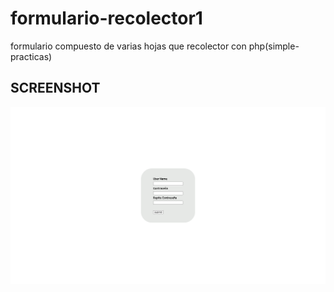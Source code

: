 # formulario-recolector1
formulario compuesto de varias hojas que recolector con php(simple-practicas)
## SCREENSHOT
<img src="pg1.PNG">
